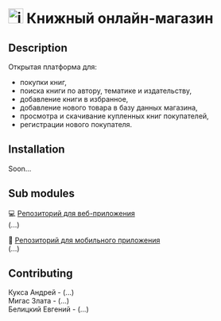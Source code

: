 # <img src="https://cdn-icons-png.flaticon.com/512/3839/3839819.png" alt="icon" width="30"/> Книжный онлайн-магазин

## Description 
Открытая платформа для:
* покупки книг, 
* поиска книги по автору, тематике и издательству, 
* добавление книги в избранное, 
* добавление нового товара в базу данных магазина, 
* просмотра и скачивание купленных книг покупателей, 
* регистрации нового покупателя.

## Installation
Soon...

## Sub modules
:computer: [Репозиторий для веб-приложения](https://github.com/fpmi-hci/proekt12a-web-automati)  
(...)

:iphone: [Репозиторий для мобильного приложения](https://github.com/fpmi-hci/proekt12a-mobile-automati)  
(...)

## Contributing
Кукса Андрей - (...)  
Мигас Злата - (...)  
Белицкий Евгений - (...)   
